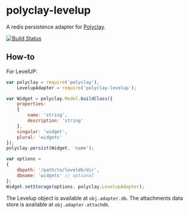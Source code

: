 polyclay-levelup
==============

A redis persistence adapter for [Polyclay](https://github.com/ceejbot/polyclay).

[![Build Status](https://secure.travis-ci.org/ceejbot/polyclay-levelup.png)](http://travis-ci.org/ceejbot/polyclay-levelup)

## How-to

For LevelUP:

```javascript
var polyclay = require('polyclay'),
    LevelupAdapter = require('polyclay-levelup');

var Widget = polyclay.Model.buildClass({
    properties:
    {
        name: 'string',
        description: 'string'
    },
    singular: 'widget',
    plural: 'widgets'
});
polyclay.persist(Widget, 'name');

var options =
{
    dbpath: '/path/to/leveldb/dir',
    dbname: 'widgets' // optional
};
Widget.setStorage(options, polyclay.LevelupAdapter);
```

The Levelup object is available at `obj.adapter.db`. The attachments data store is available at `obj.adapter.attachdb`.

